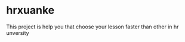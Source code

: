 hrxuanke
========

This project is help you that choose your lesson faster than other in hr unversity
